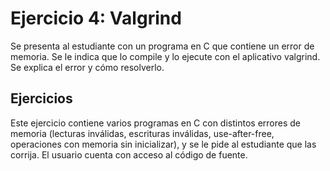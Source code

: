 # Ejercicio 4: Valgrind

Se presenta al estudiante con un programa en C que contiene un error de memoria.
Se le indica que lo compile y lo ejecute con el aplicativo valgrind. Se explica
el error y cómo resolverlo.

## Ejercicios

Este ejercicio contiene varios programas en C con distintos errores de memoria
(lecturas inválidas, escrituras inválidas, use-after-free, operaciones con
memoria sin inicializar), y se le pide al estudiante que las corrija. El usuario
cuenta con acceso al código de fuente.
